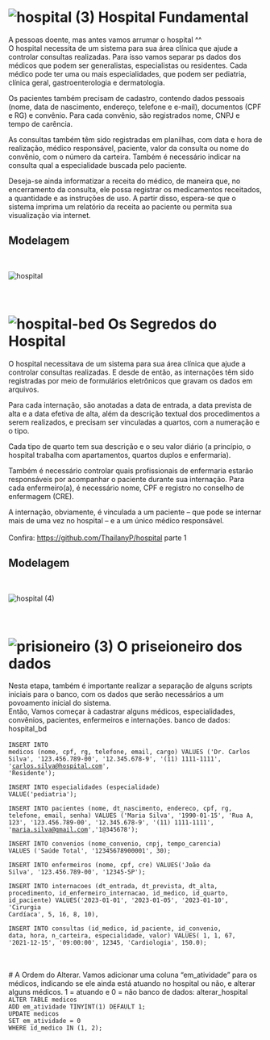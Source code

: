 # ![hospital (3)](https://user-images.githubusercontent.com/111004514/235028569-7d9da66b-78df-4630-ae35-16db2af1f06b.png) Hospital Fundamental
A pessoas doente, mas antes vamos arrumar o hospital ^^
<br>
O hospital necessita de um sistema para sua área clínica que ajude a controlar consultas realizadas. Para isso vamos separar ps dados dos médicos que podem ser generalistas, especialistas ou residentes. Cada médico pode ter uma ou mais especialidades, que podem ser pediatria, clínica geral, gastroenterologia e dermatologia.

Os pacientes também precisam de cadastro, contendo dados pessoais (nome, data de nascimento, endereço, telefone e e-mail), documentos (CPF e RG) e convênio. Para cada convênio, são registrados nome, CNPJ e tempo de carência.

As consultas também têm sido registradas em planilhas, com data e hora de realização, médico responsável, paciente, valor da consulta ou nome do convênio, com o número da carteira. Também é necessário indicar na consulta qual a especialidade buscada pelo paciente.

Deseja-se ainda informatizar a receita do médico, de maneira que, no encerramento da consulta, ele possa registrar os medicamentos receitados, a quantidade e as instruções de uso. A partir disso, espera-se que o sistema imprima um relatório da receita ao paciente ou permita sua visualização via internet.
<br>
<h2>Modelagem</h2>
<br>

![hospital](https://user-images.githubusercontent.com/111004514/235029607-8874d784-3844-443b-8247-8476d0aea9d5.png)

<br>

# ![hospital-bed](https://github.com/ThailanyP/hospital-parte-2/assets/111004514/38da799a-ac34-43b7-a76a-5fb593a7caea) Os Segredos do Hospital
O hospital necessitava de um sistema para sua área clínica que ajude a controlar consultas realizadas. E desde de então, as internações têm sido registradas por meio de formulários eletrônicos que gravam os dados em arquivos. 

Para cada internação, são anotadas a data de entrada, a data prevista de alta e a data efetiva de alta, além da descrição textual dos procedimentos a serem realizados, e precisam ser vinculadas a quartos, com a numeração e o tipo. 

Cada tipo de quarto tem sua descrição e o seu valor diário (a princípio, o hospital trabalha com apartamentos, quartos duplos e enfermaria).

Também é necessário controlar quais profissionais de enfermaria estarão responsáveis por acompanhar o paciente durante sua internação. Para cada enfermeiro(a), é necessário nome, CPF e registro no conselho de enfermagem (CRE).

A internação, obviamente, é vinculada a um paciente – que pode se internar mais de uma vez no hospital – e a um único médico responsável.
<br>
<br>
Confira: https://github.com/ThailanyP/hospital parte 1
<br>
<h2>Modelagem</h2>
<br>


![hospital (4)](https://github.com/ThailanyP/hospital-parte-2/assets/111004514/42d1cf8d-0bed-4c27-aaf7-88ff792dcbb7)

<br>

# ![prisioneiro (3)](https://github.com/ThailanyP/hospital/assets/111004514/14c2f3ca-f00c-4f48-9eaa-ad2fbb5df603) O priseioneiro dos dados

Nesta etapa, também é importante realizar a separação de alguns scripts iniciais para o banco, com os dados que serão necessários a um povoamento inicial do sistema.
<br>
Então, Vamos começar à cadastrar alguns médicos, especialidades, convênios, pacientes, enfermeiros e internações.
banco de dados: hospital_bd
<br>
<br>
<code>INSERT INTO medicos (nome, cpf, rg, telefone, email, cargo)
VALUES ('Dr. Carlos Silva', '123.456.789-00', '12.345.678-9', '(11) 1111-1111', 'carlos.silva@hospital.com', 'Residente');</code>

<code>INSERT INTO especialidades (especialidade)
VALUE('pediatria');</code>

<code>INSERT INTO pacientes (nome, dt_nascimento, endereco, cpf, rg, telefone, email, senha)
VALUES ('Maria Silva', '1990-01-15', 'Rua A, 123', '123.456.789-00', '12.345.678-9', '(11) 1111-1111', 'maria.silva@gmail.com','1@345678');</code>

<code>INSERT INTO convenios (nome_convenio, cnpj, tempo_carencia)
VALUES ('Saúde Total', '12345678900001', 30);</code>

<code>INSERT INTO enfermeiros (nome, cpf, cre) 
VALUES('João da Silva', '123.456.789-00', '12345-SP');</code>

<code>INSERT INTO internacoes (dt_entrada, dt_prevista, dt_alta, procedimento, id_enfermeiro_internacao, id_medico, id_quarto, id_paciente) 
VALUES('2023-01-01', '2023-01-05', '2023-01-10', 'Cirurgia Cardíaca', 5, 16, 8, 10),</code>

<code>INSERT INTO consultas (id_medico, id_paciente, id_convenio, data, hora, n_carteira, especialidade, valor) 
VALUES(   1, 1, 67, '2021-12-15', '09:00:00', 12345, 'Cardiologia', 150.0);</code>

<br>
<br>
# A Ordem do Alterar. 
Vamos adicionar uma coluna “em_atividade” para os médicos, indicando se ele ainda está atuando no hospital ou não, e alterar alguns médicos. 
1 = atuando e 0 = não
banco de dados: alterar_hospital
<br>
<code>ALTER TABLE medicos
ADD em_atividade TINYINT(1) DEFAULT 1;
UPDATE medicos
SET em_atividade = 0
WHERE id_medico IN (1, 2);</code>
